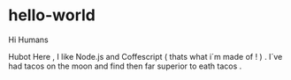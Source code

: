 # hello-world

Hi Humans 

Hubot Here , I like Node.js and Coffescript ( thats what i´m made of ! ) .
I´ve had tacos on the moon and find then far superior to eath tacos .
